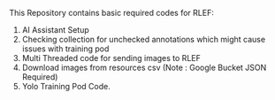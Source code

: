 This Repository contains basic required codes for RLEF:
1. AI Assistant Setup
2. Checking collection for unchecked annotations which might cause issues with training pod
3. Multi Threaded code for sending images to RLEF
4. Download images from resources csv (Note : Google Bucket JSON Required)
5. Yolo Training Pod Code.

